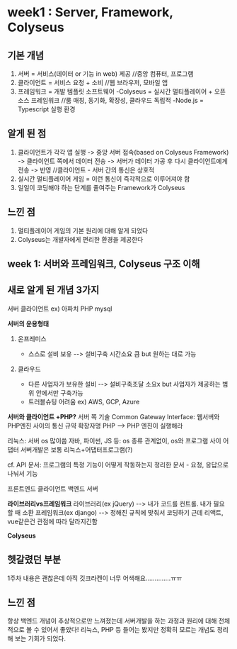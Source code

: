 # week1 : Server, Framework, Colyseus

## 기본 개념
1. 서버 = 서비스(데이터 or 기능 in web) 제공 
//중앙 컴퓨터, 프로그램
2. 클라이언트 = 서비스 요청 + 소비
//웹 브라우저, 모바일 앱
3. 프레임워크 = 개발 템플릿 소프트웨어
   -Colyseus = 실시간 멀티플레이어 + 오픈소스 프레임워크
   //룸 매칭, 동기화, 확장성, 클라우드 독립적
   -Node.js = Typescript 실행 환경


## 알게 된 점
1. 클라이언트가 각각 앱 실행 -> 중앙 서버 접속(based on Colyseus Framework) -> 클라이언트 쪽에서 데이터 전송 -> 서버가 데이터 가공 후 다시 클라이언트에게 전송 -> 반영
//클라이언트 - 서버 간의 통신은 상호적
2. 실시간 멀티플레이어 게임 = 이런 통신이 즉각적으로 이루어져야 함
3. 일일이 코딩해야 하는 단계를 줄여주는 Framework가 Colyseus

## 느낀 점
1. 멀티플레이어 게임의 기본 원리에 대해 알게 되었다
2. Colyseus는 개발자에게 편리한 환경을 제공한다



## week 1: 서버와 프레임워크, Colyseus 구조 이해
## 새로 알게 된 개념 3가지

서버 클라이언트 ex) 아파치 PHP mysql

**서버의 운용형태**
1) 온프레미스
    - 스스로 설비 보유
    --> 설비구축 시간소요 큼 but 원하는 대로 가능

2) 클라우드
    - 다른 사업자가 보유한 설비
    --> 설비구축조달 소요x but 사업자가 제공하는 범위 안에서만 구축가능
    - 트러블슈팅 어려움
    ex) AWS, GCP, Azure


**서버와 클라이언트 +PHP?**
서버 쪽 기술
Common Gateway Interface: 웹서버와 PHP엔진 사이의 통신 규약 
확장자명 PHP --> PHP 엔진이 실행해라

리눅스: 서버 os 많이씀
자바, 파이썬, JS 등: os 종류 관계없이, os와 프로그램 사이 어댑터
서버개발은 보통 리눅스+어댑터프로그램(?) 

cf. API 문서: 프로그램의 특정 기능이 어떻게 작동하는지 정리한 문서
    - 요청, 응답으로 나눠서 기능

프론트엔드 클라이언트
백엔드 서버


**라이브러리vs프레임워크**
라이브러리(ex jQuery) --> 내가 코드를 컨트롤. 내가 필요할 때 소환 
프레임워크(ex django) --> 정해진 규칙에 맞춰서 코딩하기 
근데 리액트, vue같은건 관점에 따라 달라지긴함 


**Colyseus**



## 헷갈렸던 부분
1주차 내용은 괜찮은데 아직 깃크라켄이 너무 어색해요..............ㅠㅠ

## 느낀 점
항상 백엔드 개념이 추상적으로만 느껴졌는데 서버개발을 하는 과정과 원리에 대해 전체적으로 볼 수 있어서 좋았다! 리눅스, PHP 등 들어는 봤지만 정확히 모르는 개념도 정리해 보는 기회가 되었다.
